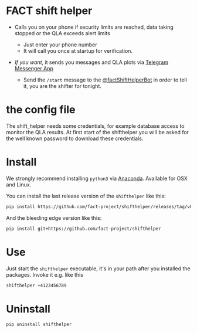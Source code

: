 # FACT shift helper

* Calls you on your phone if security limits are
reached, data taking stopped or the QLA exceeds alert limits

    * Just enter your phone number
    * It will call you once at startup for verification.

* *If you want*, it sends you messages and QLA plots via [Telegram Messenger App](https://telegram.org/)

    * Send the `/start` message to the [@factShiftHelperBot](https://telegram.me/factShiftHelperBot) in order to tell it, you are the shifter for tonight.


# the config file

The shift_helper needs some credentials, for example database access to
monitor the QLA results.
At first start of the shifthelper you will be asked for the well known password
to download these credentials.

# Install 

We strongly recommend installing `python3` via [Anaconda](https://www.continuum.io/downloads). 
Available for OSX and Linux.

You can install the last release version of the `shifthelper` like this:

```bash
pip install https://github.com/fact-project/shifthelper/releases/tag/v0.5.0.tar.gz
```

And the bleeding edge version like this:

```bash
pip install git+https://github.com/fact-project/shifthelper
```



# Use


Just start the `shifthelper` executable, it's in your path after you installed the packages.
Invoke it e.g. like this

```bash
shifthelper +4123456789
```


# Uninstall

```
pip uninstall shifthelper
```

